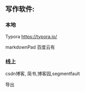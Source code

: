 ## 写作软件:



### 本地

Typora  https://typora.io/

markdownPad  百度云有



### 线上

csdn博客, 简书,博客园,segmentfault

导出











